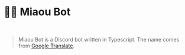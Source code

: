 # 🦴🤖 Miaou Bot

<br>

> Miaou Bot is a Discord bot written in Typescript. The name comes from [Google Translate](https://translate.google.com/?sl=en&tl=fr&text=meow&op=translate).

